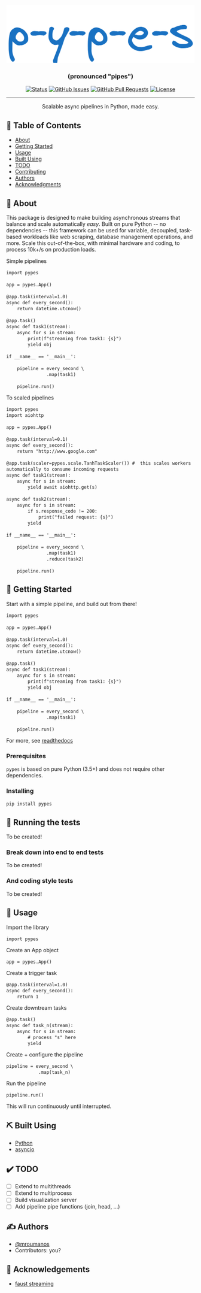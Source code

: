 ![Alt text](/docs/_static/logo.png)

<h3 align="center">(pronounced "pipes")</h3>

<div align="center">

[![Status](https://img.shields.io/badge/status-active-success.svg)]()
[![GitHub Issues](https://img.shields.io/github/issues/mroumanos/pypes)](https://github.com/mroumanos/pypes/issues)
[![GitHub Pull Requests](https://img.shields.io/github/issues-pr/mroumanos/pypes)](https://github.com/mroumanos/pypes/pulls)
[![License](https://img.shields.io/badge/license-MIT-blue.svg)](/LICENSE)

</div>

---

<p align="center"> Scalable async pipelines in Python, made easy.
    <br> 
</p>

## 📝 Table of Contents

- [About](#about)
- [Getting Started](#getting_started)
- [Usage](#usage)
- [Built Using](#built_using)
- [TODO](#todo)
- [Contributing](../CONTRIBUTING.md)
- [Authors](#authors)
- [Acknowledgments](#acknowledgement)

## 🧐 About <a name = "about"></a>

This package is designed to make building asynchronous streams that balance and 
scale automatically *easy*. Built on pure Python -- no dependencies -- this 
framework can be used for variable, decoupled, task-based workloads like 
web scraping, database management operations, and more. Scale this out-of-the-box, 
with minimal hardware and coding, to process 10k+/s on production loads.

Simple pipelines
```
import pypes

app = pypes.App()

@app.task(interval=1.0)
async def every_second():
    return datetime.utcnow()

@app.task()
async def task1(stream):
    async for s in stream:
        print(f"streaming from task1: {s}")
        yield obj

if __name__ == '__main__':

    pipeline = every_second \
               .map(task1)

    pipeline.run()
```

To scaled pipelines
```
import pypes
import aiohttp

app = pypes.App()

@app.task(interval=0.1)
async def every_second():
    return "http://www.google.com"

@app.task(scaler=pypes.scale.TanhTaskScaler()) #  this scales workers automatically to consume incoming requests
async def task1(stream):
    async for s in stream:
        yield await aiohttp.get(s)

async def task2(stream):
    async for s in stream:
        if s.response_code != 200:
            print("failed request: {s}")
        yield

if __name__ == '__main__':

    pipeline = every_second \
               .map(task1)
               .reduce(task2)

    pipeline.run()
```

## 🏁 Getting Started <a name = "getting_started"></a>

Start with a simple pipeline, and build out from there!
```
import pypes

app = pypes.App()

@app.task(interval=1.0)
async def every_second():
    return datetime.utcnow()

@app.task()
async def task1(stream):
    async for s in stream:
        print(f"streaming from task1: {s}")
        yield obj

if __name__ == '__main__':

    pipeline = every_second \
               .map(task1)

    pipeline.run()
```
For more, see [readthedocs](https://async-pypes.readthedocs.io/en/latest)

### Prerequisites

`pypes` is based on pure Python (3.5+) and does not require other dependencies.

### Installing

```
pip install pypes
```

## 🔧 Running the tests <a name = "tests"></a>

To be created!

### Break down into end to end tests

To be created!

### And coding style tests

To be created!

## 🎈 Usage <a name="usage"></a>

Import the library
```
import pypes
```

Create an App object
```
app = pypes.App()
```

Create a trigger task
```
@app.task(interval=1.0)
async def every_second():
    return 1
```

Create downtream tasks
```
@app.task()
async def task_n(stream):
    async for s in stream:
        # process "s" here
        yield
```

Create + configure the pipeline
```
pipeline = every_second \
            .map(task_n)
```

Run the pipeline
```
pipeline.run()
```

This will run continuously until interrupted.

## ⛏️ Built Using <a name = "built_using"></a>

- [Python](https://www.python.org/)
- [asyncio](https://docs.python.org/3/library/asyncio.html)

## ✔️ TODO <a name = "todo"></a>

- [ ] Extend to multithreads
- [ ] Extend to multiprocess
- [ ] Build visualization server
- [ ] Add pipeline pipe functions (join, head, ...)

## ✍️ Authors <a name = "authors"></a>

- [@mroumanos](https://github.com/mroumanos)
- Contributors: you?

## 🎉 Acknowledgements <a name = "acknowledgement"></a>

- [faust streaming](https://github.com/faust-streaming/faust)
